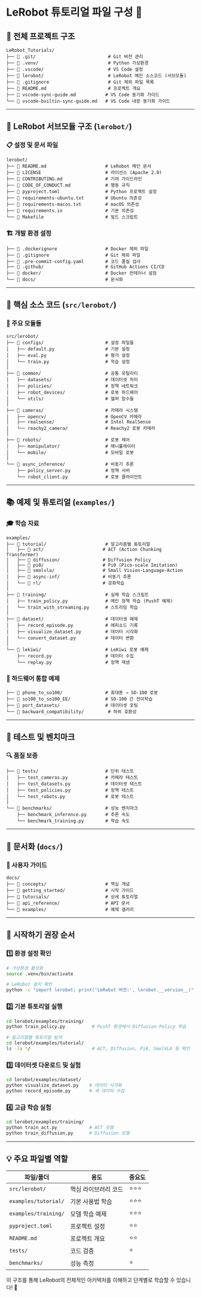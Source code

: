 # LeRobot 튜토리얼 파일 구성 📁

## 📂 전체 프로젝트 구조

```
LeRobot_Tutorials/
├── 📁 .git/                           # Git 버전 관리
├── 📁 .venv/                          # Python 가상환경
├── 📁 .vscode/                        # VS Code 설정
├── 📁 lerobot/                        # LeRobot 메인 소스코드 (서브모듈)
├── 📄 .gitignore                      # Git 제외 파일 목록
├── 📄 README.md                       # 프로젝트 개요
├── 📄 vscode-sync-guide.md           # VS Code 동기화 가이드
└── 📄 vscode-builtin-sync-guide.md   # VS Code 내장 동기화 가이드
```

---

## 🤖 LeRobot 서브모듈 구조 (`lerobot/`)

### 📋 설정 및 문서 파일

```
lerobot/
├── 📄 README.md                      # LeRobot 메인 문서
├── 📄 LICENSE                        # 라이선스 (Apache 2.0)
├── 📄 CONTRIBUTING.md                # 기여 가이드라인
├── 📄 CODE_OF_CONDUCT.md             # 행동 규칙
├── 📄 pyproject.toml                 # Python 프로젝트 설정
├── 📄 requirements-ubuntu.txt        # Ubuntu 의존성
├── 📄 requirements-macos.txt         # macOS 의존성
├── 📄 requirements.in                # 기본 의존성
└── 📄 Makefile                       # 빌드 스크립트
```

### 🏗️ 개발 환경 설정

```
├── 📄 .dockerignore                  # Docker 제외 파일
├── 📄 .gitignore                     # Git 제외 파일
├── 📄 .pre-commit-config.yaml        # 코드 품질 검사
├── 📁 .github/                       # GitHub Actions CI/CD
├── 📁 docker/                        # Docker 컨테이너 설정
└── 📁 docs/                          # 문서화
```

---

## 🧠 핵심 소스 코드 (`src/lerobot/`)

### 🔧 주요 모듈들

```
src/lerobot/
├── 📁 configs/                       # 설정 파일들
│   ├── default.py                   # 기본 설정
│   ├── eval.py                      # 평가 설정
│   └── train.py                     # 학습 설정
│
├── 📁 common/                        # 공통 유틸리티
│   ├── datasets/                    # 데이터셋 처리
│   ├── policies/                    # 정책 네트워크
│   ├── robot_devices/               # 로봇 하드웨어
│   └── utils/                       # 헬퍼 함수들
│
├── 📁 cameras/                       # 카메라 시스템
│   ├── opencv/                      # OpenCV 카메라
│   ├── realsense/                   # Intel RealSense
│   └── reachy2_camera/              # Reachy2 로봇 카메라
│
├── 📁 robots/                        # 로봇 제어
│   ├── manipulator/                 # 매니퓰레이터
│   └── mobile/                      # 모바일 로봇
│
└── 📁 async_inference/               # 비동기 추론
    ├── policy_server.py             # 정책 서버
    └── robot_client.py              # 로봇 클라이언트
```

---

## 📚 예제 및 튜토리얼 (`examples/`)

### 🎓 학습 자료

```
examples/
├── 📁 tutorial/                      # 알고리즘별 튜토리얼
│   ├── 📁 act/                      # ACT (Action Chunking Transformer)
│   ├── 📁 diffusion/                # Diffusion Policy
│   ├── 📁 pi0/                      # Pi0 (Pico-scale Imitation)
│   ├── 📁 smolvla/                  # Small Vision-Language-Action
│   ├── 📁 async-inf/                # 비동기 추론
│   └── 📁 rl/                       # 강화학습
│
├── 📁 training/                      # 실제 학습 스크립트
│   ├── train_policy.py              # 메인 정책 학습 (PushT 예제)
│   └── train_with_streaming.py      # 스트리밍 학습
│
├── 📁 dataset/                       # 데이터셋 예제
│   ├── record_episode.py            # 에피소드 기록
│   ├── visualize_dataset.py         # 데이터 시각화
│   └── convert_dataset.py           # 데이터 변환
│
└── 📁 lekiwi/                        # LeKiwi 로봇 예제
    ├── record.py                    # 데이터 수집
    └── replay.py                    # 정책 재생
```

### 🔄 하드웨어 통합 예제

```
├── 📁 phone_to_so100/                # 휴대폰 → SO-100 로봇
├── 📁 so100_to_so100_EE/             # SO-100 간 전이학습
├── 📁 port_datasets/                 # 데이터셋 포팅
└── 📁 backward_compatibility/         # 하위 호환성
```

---

## 🧪 테스트 및 벤치마크

### 🔍 품질 보증

```
├── 📁 tests/                         # 단위 테스트
│   ├── test_cameras.py              # 카메라 테스트
│   ├── test_datasets.py             # 데이터셋 테스트
│   ├── test_policies.py             # 정책 테스트
│   └── test_robots.py               # 로봇 테스트
│
└── 📁 benchmarks/                    # 성능 벤치마크
    ├── benchmark_inference.py       # 추론 속도
    └── benchmark_training.py        # 학습 속도
```

---

## 📖 문서화 (`docs/`)

### 📝 사용자 가이드

```
docs/
├── 📁 concepts/                      # 핵심 개념
├── 📁 getting_started/               # 시작 가이드
├── 📁 tutorials/                     # 상세 튜토리얼
├── 📁 api_reference/                 # API 문서
└── 📁 examples/                      # 예제 갤러리
```

---

## 🚀 시작하기 권장 순서

### 1️⃣ 환경 설정 확인

```bash
# 가상환경 활성화
source .venv/bin/activate

# LeRobot 설치 확인
python -c "import lerobot; print('LeRobot 버전:', lerobot.__version__)"
```

### 2️⃣ 기본 튜토리얼 실행

```bash
cd lerobot/examples/training/
python train_policy.py          # PushT 환경에서 Diffusion Policy 학습

# 알고리즘별 튜토리얼 탐색
cd lerobot/examples/tutorial/
ls -la */                       # ACT, Diffusion, Pi0, SmolVLA 등 확인
```

### 3️⃣ 데이터셋 다운로드 및 실험

```bash
cd lerobot/examples/dataset/
python visualize_dataset.py    # 데이터 시각화
python record_episode.py       # 새 데이터 수집
```

### 4️⃣ 고급 학습 실험

```bash
cd lerobot/examples/training/
python train_act.py            # ACT 모델
python train_diffusion.py      # Diffusion 모델
```

---

## 💡 주요 파일별 역할

| 파일/폴더            | 용도                 | 중요도 |
| -------------------- | -------------------- | ------ |
| `src/lerobot/`       | 핵심 라이브러리 코드 | ⭐⭐⭐ |
| `examples/tutorial/` | 기본 사용법 학습     | ⭐⭐⭐ |
| `examples/training/` | 모델 학습 예제       | ⭐⭐⭐ |
| `pyproject.toml`     | 프로젝트 설정        | ⭐⭐   |
| `README.md`          | 프로젝트 개요        | ⭐⭐   |
| `tests/`             | 코드 검증            | ⭐     |
| `benchmarks/`        | 성능 측정            | ⭐     |

이 구조를 통해 LeRobot의 전체적인 아키텍처를 이해하고 단계별로 학습할 수 있습니다! 🎯
